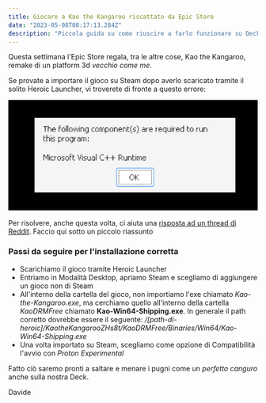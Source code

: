 ```yaml
---
title: Giocare a Kao the Kangaroo riscattato da Epic Store
date: "2023-05-08T08:17:13.284Z"
description: "Piccola guida su come riuscire a farlo funzionare su Deck"
---
```


Questa settimana l'Epic Store regala, tra le altre cose, Kao the Kangaroo, remake di un platform 3d _vecchio come me_.

Se provate a importare il gioco su Steam dopo averlo scaricato tramite il solito Heroic Launcher, vi troverete di fronte a questo errore:

![Screenshot dell'errore "Visual C++ Runtime Error"](./runtime-error.jpg)

Per risolvere, anche questa volta, ci aiuta una [risposta ad un thread di Reddit](https://www.reddit.com/r/SteamDeck/comments/137rlmn/comment/jiv5spx/?utm_source=share&utm_medium=ios_app&utm_name=ioscss&utm_content=1&utm_term=1&context=3).
Faccio qui sotto un piccolo riassunto

### Passi da seguire per l'installazione corretta

- Scarichiamo il gioco tramite Heroic Launcher
- Entriamo in Modalità Desktop, apriamo Steam e scegliamo di aggiungere un gioco non di Steam
- All'interno della cartella del gioco, non importiamo l'exe chiamato _Kao-the-Kangaroo.exe_, ma cerchiamo quello all'interno della cartella _KaoDRMFree_ chiamato **Kao-Win64-Shipping.exe**. In generale il path corretto dovrebbe essere il seguente: _/[path-di-heroic]/KaotheKangarooZHs8t/KaoDRMFree/Binaries/Win64/Kao-Win64-Shipping.exe_
- Una volta importato su Steam, scegliamo come opzione di Compatibilità l'avvio con _Proton Experimental_

Fatto ciò saremo pronti a saltare e menare i pugni come un _perfetto canguro_ anche sulla nostra Deck.

Davide
